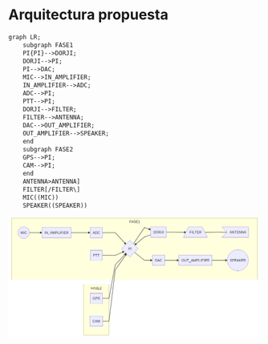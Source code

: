 # Arquitectura propuesta
```mermaid
graph LR;
    subgraph FASE1
    PI{PI}-->DORJI;
    DORJI-->PI;
    PI-->DAC;
    MIC-->IN_AMPLIFIER;
    IN_AMPLIFIER-->ADC;
    ADC-->PI;
    PTT-->PI;
    DORJI-->FILTER;
    FILTER-->ANTENNA;
    DAC-->OUT_AMPLIFIER;
    OUT_AMPLIFIER-->SPEAKER;
    end
    subgraph FASE2
    GPS-->PI;
    CAM-->PI;
    end
    ANTENNA>ANTENNA]
    FILTER[/FILTER\]
    MIC((MIC))
    SPEAKER((SPEAKER))
```

![arquitectura.png](arquitectura_hardware.png)